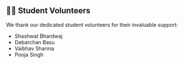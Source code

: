 ## 🙋‍♀️ <a id="volunteers"></a> Student Volunteers

We thank our dedicated student volunteers for their invaluable support:

- Shashwat Bhardwaj  
- Debarchan Basu  
- Vaibhav Sharma  
- Pooja Singh  

